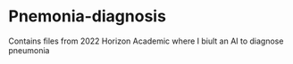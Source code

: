 # Pnemonia-diagnosis
Contains files from 2022 Horizon Academic where I biult an AI to diagnose pneumonia
